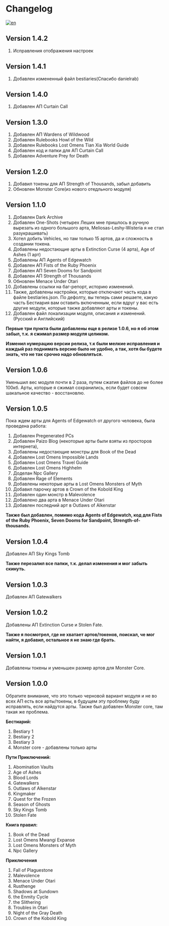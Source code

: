 # Changelog

[![en](https://img.shields.io/badge/lang-en-red.svg)](https://github.com/Metofay/Pathfinder-2e-Bestiary-Token-Pack/blob/master/Changelog-en.md)

## Version 1.4.2
1. Исправления отображения настроек

## Version 1.4.1
1. Добавлен измененный файл bestiaries(Спасибо danielrab)

## Version 1.4.0
1. Добавлен АП Curtain Call

## Version 1.3.0
1. Добавлен АП Wardens of Wildwood
2. Добавлен Rulebooks Howl of the Wild
3. Добавлен Rulebooks Lost Omens Tian Xia World Guide
4. Добавлен код и папки для АП Curtain Call
5. Добавлен Adventure Prey for Death

## Version 1.2.0
1. Добавил токены для АП Strength of Thousands, забыл добавить
2. Обновлен Monster Core(из нового отедльного модуля)

## Version 1.1.0
1. Добавлен Dark Archive
2. Добавлен One-Shots (четырех Леших мне пришлось в ручную вырезать из одного большого арта, Meliosas-Leshy-Wisteria я не стал разукрашивать)
3. Хотел добить Vehicles, но там только 15 артов, да и сложность в создании токена.
4. Добавлены недостающие арты в Extinction Curse (4 арта), Age of Ashes (1 арт)
5. Добавлены АП Agents of Edgewatch
6. Добавлен АП Fists of the Ruby Phoenix
7. Добавлен АП Seven Dooms for Sandpoint
8. Добавлен АП Strength of Thousands
9. Обновлен Menace Under Otari
10. Добавлены ссылки на баг-репорт, историю изменений.
11. Также, добавлены настройки, которые отключают часть кода в файле bestiaries.json. По дефолту, вы теперь сами решаете, какую часть Бестиария вам оставить включенным, если вдруг у вас есть другие модули, которые также добавляют арты и токены.
12. Добавлен файл локализации модуля, описания и изменений. (Русский и Английский)

<b>Первые три пункта были добавлены еще в релизе 1.0.6, но я об этом забыл, т.к. я сжимал размер модуля целиком.</b>

<b>Изменил нумерацию версии релиза, т.к были мелкие исправления и каждый раз поднимать версию было не удобно, а так, хотя бы будете знать, что не так срочно надо обновляться.</b>

## Version 1.0.6
Уменьшил вес модуля почти в 2 раза, путем сжатия файлов до не более 100кб. Арты, которые я сжимал сохранились, если будет совсем шакальное качество - восстановлю.

## Version 1.0.5
Пока ждем арты для Agents of Edgewatch от другого человека, была проведена работа:

1. Добавлен Pregenerated PCs
2. Добавлен Paizo Blog (некоторые арты были взяты из просторов интернета),
3. Добавлены недостающие монстры для Book of the Dead
4. Добавлен Lost Omens Impossible Lands
5. Добавлен Lost Omens Travel Guide
6. Добавлен Lost Omens Highhelm
7. Доделан Npc Gallery
8. Добавлен Rage of Elements
9. Добавлены некоторые арты в Lost Omens Monsters of Myth
10. Добавил парочку артов в Crown of the Kobold King
11. Добавлен один монстр в Malevolence
12. Добавлено два арта в Menace Under Otari
13. Добавлен последний арт в Outlaws of Alkenstar

<b>Также был добавлен, помимо кода Agents of Edgewatch, код для Fists of the Ruby Phoenix, Seven Dooms for Sandpoint, Strength-of-thousands.</b>

## Version 1.0.4
Добавлен АП Sky Kings Tomb

<b>Также перезалил все папки, т.к. делал изменения и мог забыть скинуть.</b>

## Version 1.0.3
Добавлен АП Gatewalkers

## Version 1.0.2
Добавлены АП Extinction Curse и Stolen Fate.

<b>Также я посмотрел, где не хватает артов/токенов, поискал, че мог найти, я добавил, остальное я не знаю где брать.</b>

## Version 1.0.1
Добавлены токены и уменьшен размер артов для Monster Core.

## Version 1.0.0
Обратите внимание, что это только черновой вариант модуля и не во всех АП есть все арты/токены, в будущем эту проблему буду исправлять, если найдутся арты. Также был добавлен Monster core, там такая же проблема.

<b>Бестиарий:</b>

1. Bestiary 1
2. Bestiary 2
3. Bestiary 3
4. Monster core - добавлены только арты

<b>Пути Приключений:</b>

1. Abomination Vaults
2. Age of Ashes
3. Blood Lords
4. Gatewalkers
5. Outlaws of Alkenstar
6. Kingmaker
7. Quest for the Frozen
8. Season of Ghosts
9. Sky Kings Tomb
10. Stolen Fate

<b>Книга правил:</b>

1. Book of the Dead
2. Lost Omens Mwangi Expanse
3. Lost Omens Monsters of Myth
4. Npc Gallery

<b>Приключения</b>

1. Fall of Plaguestone
2. Malevolence
3. Menace Under Otari
4. Rusthenge
5. Shadows at Sundown
6. the Enmity Cycle
7. the Slithering
8. Troubles in Otari
9. Night of the Gray Death
10. Crown of the Kobold King